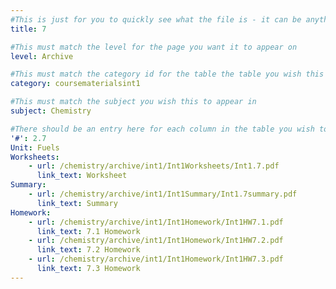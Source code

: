 ```yaml
---
#This is just for you to quickly see what the file is - it can be anything you want
title: 7

#This must match the level for the page you want it to appear on
level: Archive

#This must match the category id for the table the table you wish this to appear in
category: coursematerialsint1

#This must match the subject you wish this to appear in
subject: Chemistry

#There should be an entry here for each column in the table you wish to populate:
'#': 2.7
Unit: Fuels
Worksheets:
    - url: /chemistry/archive/int1/Int1Worksheets/Int1.7.pdf
      link_text: Worksheet
Summary:
    - url: /chemistry/archive/int1/Int1Summary/Int1.7summary.pdf
      link_text: Summary
Homework:
    - url: /chemistry/archive/int1/Int1Homework/Int1HW7.1.pdf
      link_text: 7.1 Homework
    - url: /chemistry/archive/int1/Int1Homework/Int1HW7.2.pdf
      link_text: 7.2 Homework
    - url: /chemistry/archive/int1/Int1Homework/Int1HW7.3.pdf
      link_text: 7.3 Homework
---
```


